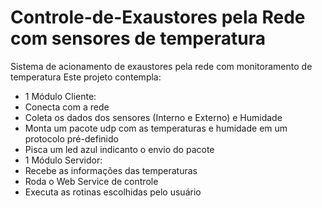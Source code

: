 # Controle-de-Exaustores pela Rede com sensores de temperatura
Sistema de acionamento de exaustores pela rede com monitoramento de temperatura
Este projeto contempla:
 - 1 Módulo Cliente:
  - Conecta com a rede
  - Coleta os dados dos sensores (Interno e Externo) e Humidade
  - Monta um pacote udp com as temperaturas e humidade em um protocolo pré-definido
  - Pisca um led azul indicanto o envio do pacote
 - 1 Módulo Servidor:
  - Recebe as informações das temperaturas
  - Roda o Web Service de controle
  - Executa as rotinas escolhidas pelo usuário
